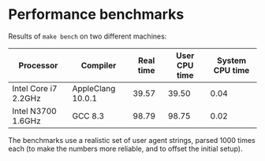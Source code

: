 Performance benchmarks
======================

Results of `make bench` on two different machines:

| Processor            | Compiler            | Real time | User CPU time | System CPU time |
| -------------------- | ------------------- | --------- | ------------- | --------------- |
| Intel Core i7 2.2GHz | AppleClang 10.0.1   | 39.57     | 39.50         | 0.04            |
| Intel N3700 1.6GHz   | GCC 8.3             | 98.79     | 98.75         | 0.02            |

The benchmarks use a realistic set of user agent strings, parsed 1000 times each (to make the numbers more reliable, and to offset the initial setup).
